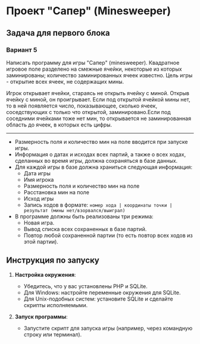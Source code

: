 # Проект "Сапер" (Minesweeper)

## Задача для первого блока
### Вариант 5
Написать программу для игры "Сапер" (minesweeper). Квадратное игровое поле разделено на смежные ячейки, некоторые из которых заминированы; количество заминированных ячеек известно. Цель игры - открытие всех ячеек, не содержащих мины.

Игрок открывает ячейки, стараясь не открыть ячейку с миной. Открыв ячейку с миной, он проигрывает. Если под открытой ячейкой мины нет, то в ней появляется число, показывающее, сколько ячеек, соседствующих с только что открытой, заминировано.Если под соседними ячейками тоже нет мин, то открывается не заминированная область до ячеек, в которых есть цифры. 

* * *

* Размерность поля и количество мин на поле вводится при запуске игры.
* Информация о датах и исходах всех партий, а также о всех ходах, сделанных во время игры, должна сохраняться в базе данных.
* Для каждой игры в базе должна храниться следующая информация:
    * Дата игры
    * Имя игрока
    * Размерность поля и количество мин на поле
    * Расстановка мин на поле
    * Исход игры 
    * Запись ходов в формате: 
      `номер хода | координаты точки | результат (мины нет/взорвался/выиграл)`
* В программе должны быть реализованы три режима:
    * Новая игра.
    * Вывод списка всех сохраненных в базе партий.
    * Повтор любой сохраненной партии (то есть повтор всех ходов из этой партии).


## Инструкция по запуску

1. **Настройка окружения**:
   - Убедитесь, что у вас установлены PHP и SQLite.
   - Для Windows: настройте переменные окружения для SQLite.
   - Для Unix-подобных систем: установите SQLite и сделайте скрипты исполняемыми.

2. **Запуск программы**:
   - Запустите скрипт для запуска игры (например, через командную строку или терминал).